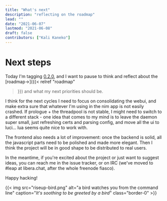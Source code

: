 ```yaml
---
title: "What's next"
description: "reflecting on the roadmap"
lead: ""
date: "2021-06-07"
lastmod: "2021-06-08"
draft: false
contributors: ["Kali Kaneko"]
---
```


# Next steps

Today I'm tagging
[0.2.0](https://0xacab.org/kali/bitmask-openwrt/-/tree/0.2.0), and I want to
pause to think and reflect about the [roadmap→]({{< relref "roadmap"
>}}) and what my next priorities should be.

I think for the next cycles I need to focus on consolidating the webui, and
make extra sure that whatever I'm using in the nim app is not easily crashed.
If prologue + the threadpool is not stable, I might need to switch to
a different stack - one idea that comes to my mind is to leave the daemon super
small, just refreshing certs and parsing config, and move all the ui to luci...
lua seems quite nice to work with.

The frontend also needs a lot of improvement: once the backend is solid, all
the javascript parts need to be polished and made more elegant. Then I think
the project will be in good shape to be distributed to real users.

In the meantime, if you're excited about the project or just want to suggest
ideas, you can reach me in the issue tracker, or on IRC (we've moved to #leap
at libera.chat, after the whole freenode fiasco).

Happy hacking!

{{< img src="riseup-bird.png" alt="a bird watches you from the command line" caption="<em>It's soothing to be greeted by a bird</em>" class="border-0" >}}






